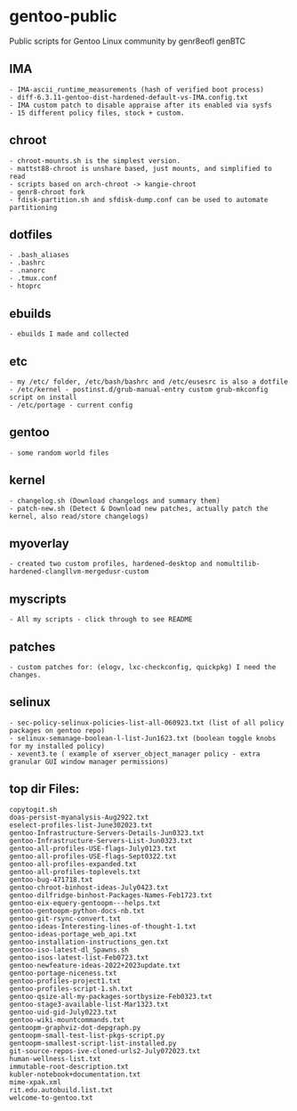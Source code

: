 # gentoo-public
Public scripts for Gentoo Linux community
by genr8eofl genBTC

## IMA
    - IMA-ascii_runtime_measurements (hash of verified boot process)
    - diff-6.3.11-gentoo-dist-hardened-default-vs-IMA.config.txt
    - IMA custom patch to disable appraise after its enabled via sysfs
    - 15 different policy files, stock + custom.
## chroot
    - chroot-mounts.sh is the simplest version.
    - mattst88-chroot is unshare based, just mounts, and simplified to read
    - scripts based on arch-chroot -> kangie-chroot
    - genr8-chroot fork
    - fdisk-partition.sh and sfdisk-dump.conf can be used to automate partitioning
## dotfiles
    - .bash_aliases
    - .bashrc
    - .nanorc
    - .tmux.conf
    - htoprc
## ebuilds
    - ebuilds I made and collected
## etc
    - my /etc/ folder, /etc/bash/bashrc and /etc/eusesrc is also a dotfile
    - /etc/kernel - postinst.d/grub-manual-entry custom grub-mkconfig script on install
    - /etc/portage - current config
## gentoo
    - some random world files
## kernel
    - changelog.sh (Download changelogs and summary them)
    - patch-new.sh (Detect & Download new patches, actually patch the kernel, also read/store changelogs)
## myoverlay
    - created two custom profiles, hardened-desktop and nomultilib-hardened-clangllvm-mergedusr-custom
## myscripts
    - All my scripts - click through to see README
## patches
    - custom patches for: (elogv, lxc-checkconfig, quickpkg) I need the changes.
## selinux
    - sec-policy-selinux-policies-list-all-060923.txt (list of all policy packages on gentoo repo)
    - selinux-semanage-boolean-l-list-Jun1623.txt (boolean toggle knobs for my installed policy)
    - xevent3.te ( example of xserver_object_manager policy - extra granular GUI window manager permissions)

## top dir Files:
    copytogit.sh
    doas-persist-myanalysis-Aug2922.txt
    eselect-profiles-list-June302023.txt
    gentoo-Infrastructure-Servers-Details-Jun0323.txt
    gentoo-Infrastructure-Servers-List-Jun0323.txt
    gentoo-all-profiles-USE-flags-July0123.txt
    gentoo-all-profiles-USE-flags-Sept0322.txt
    gentoo-all-profiles-expanded.txt
    gentoo-all-profiles-toplevels.txt
    gentoo-bug-471718.txt
    gentoo-chroot-binhost-ideas-July0423.txt
    gentoo-dilfridge-binhost-Packages-Names-Feb1723.txt
    gentoo-eix-equery-gentoopm---helps.txt
    gentoo-gentoopm-python-docs-nb.txt
    gentoo-git-rsync-convert.txt
    gentoo-ideas-Interesting-lines-of-thought-1.txt
    gentoo-ideas-portage_web_api.txt
    gentoo-installation-instructions_gen.txt
    gentoo-iso-latest-dl_Spawns.sh
    gentoo-isos-latest-list-Feb0723.txt
    gentoo-newfeature-ideas-2022+2023update.txt
    gentoo-portage-niceness.txt
    gentoo-profiles-project1.txt
    gentoo-profiles-script-1.sh.txt
    gentoo-qsize-all-my-packages-sortbysize-Feb0323.txt
    gentoo-stage3-available-list-Mar1323.txt
    gentoo-uid-gid-July0223.txt
    gentoo-wiki-mountcommands.txt
    gentoopm-graphviz-dot-depgraph.py
    gentoopm-small-test-list-pkgs-script.py
    gentoopm-smallest-script-list-installed.py
    git-source-repos-ive-cloned-urls2-July072023.txt
    human-wellness-list.txt
    immutable-root-description.txt
    kubler-notebook+documentation.txt
    mime-xpak.xml
    rit.edu.autobuild.list.txt
    welcome-to-gentoo.txt
